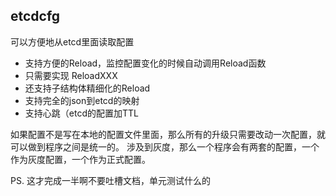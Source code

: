 ## etcdcfg

可以方便地从etcd里面读取配置

- 支持方便的Reload，监控配置变化的时候自动调用Reload函数
 - 只需要实现 ReloadXXX
 - 还支持子结构体精细化的Reload
- 支持完全的json到etcd的映射
- 支持心跳（etcd的配置加TTL


如果配置不是写在本地的配置文件里面，那么所有的升级只需要改动一次配置，就可以做到程序之间是统一的。
涉及到灰度，那么一个程序会有两套的配置，一个作为灰度配置，一个作为正式配置。

PS. 这才完成一半啊不要吐槽文档，单元测试什么的
